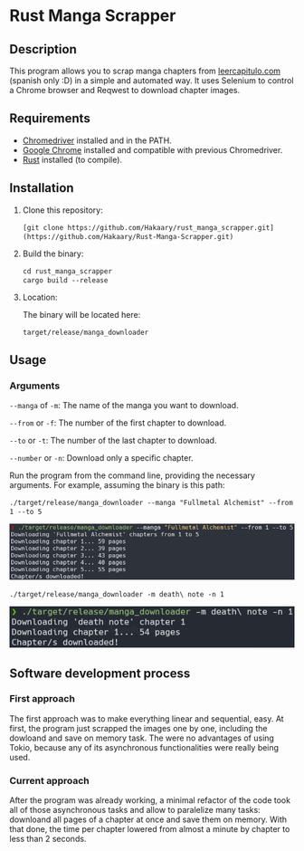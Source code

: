 
# Rust Manga Scrapper

## Description
This program allows you to scrap manga chapters from [leercapitulo.com](https://www.leercapitulo.com/) (spanish only :D) in a simple and automated way. It uses Selenium to control a Chrome browser and Reqwest to download chapter images.

## Requirements
- [Chromedriver](https://sites.google.com/chromium.org/driver/) installed and in the PATH.
- [Google Chrome](https://www.google.com/chrome/) installed and compatible with previous Chromedriver.
- [Rust](https://www.rust-lang.org/tools/install) installed (to compile).

## Installation
1. Clone this repository:
   ```
   [git clone https://github.com/Hakaary/rust_manga_scrapper.git](https://github.com/Hakaary/Rust-Manga-Scrapper.git)
   ```
   
2. Build the binary:
   ```
   cd rust_manga_scrapper
   cargo build --release
   ```

3. Location:

   The binary will be located here:
   
   ```
   target/release/manga_downloader
   ```

## Usage

### Arguments

`--manga` of `-m`: The name of the manga you want to download.

`--from` or `-f`: The number of the first chapter to download.

`--to` or `-t`: The number of the last chapter to download.

`--number` or `-n`: Download only a specific chapter.


Run the program from the command line, providing the necessary arguments. For example, assuming the binary is this path:

```
./target/release/manga_downloader --manga "Fullmetal Alchemist" --from 1 --to 5
```

![Screenshot](read_imgs/example_1.png)

```
./target/release/manga_downloader -m death\ note -n 1
```

![Screenshot](read_imgs/example_2.png)

## Software development process

### First approach

The first approach was to make everything linear and sequential, easy. At first, the program just scrapped the images one by one, including the dowloand and save on memory task. The were no advantages of using Tokio, because any of its asynchronous functionalities were really being used.

### Current approach

After the program was already working, a minimal refactor of the code took all of those asynchronous tasks and allow to paralelize many tasks: downloand all pages of a chapter at once and save them on memory. With that done, the time per chapter lowered from almost a minute by chapter to less than 2 seconds.


